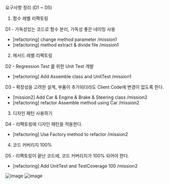 요구사항 정리 (D1 ~ D5)
1. 함수 레벨 리팩토링

D1 - 가독성있는 코드로 함수 분리, 가독성 좋은 네이밍 사용
- [refactoring] change method parameter /mission1
- [refactoring] method extract & divide file /mission1

2. 메서드 레벨 리팩토링

D2 - Regression Test 를 위한 Unit Test 개발
- [refactoring] Add Assemble class and UnitTest /mission1

D3 – 확장성을 고려한 설계, 부품이 추가되더라도 Client Code에 변경이 없도록 한다.
- [mission2] Add Car & Engine & Brake & Steering class /mission2
- [refactoring] refactor Assemble method using Car /mission2

3. 디자인 패턴 사용하기

D4 - 리팩토링에 디자인 패턴을 적용한다.
- [refactoring] Use Factory method to refactor /mission2

4. 코드 커버리지 100%

D5 - 리팩토링이 끝난 코드에, 코드 커버리지가 100% 되어야 한다.
- [refactoring] Add UnitTest and TestCoverage 100 /mission2

![image](https://github.com/user-attachments/assets/d68cf256-4e57-4800-ac11-fe08518fe241)
![image](https://github.com/user-attachments/assets/424597ce-7f30-4392-a2a6-575e7237fa66)
